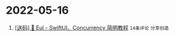 # 2022-05-16

1. [[送码] 🎉 Eul - SwiftUI、Concurrency 简明教程](https://www.v2ex.com/t/853068) `14条评论` `分享创造`
